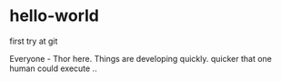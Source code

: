 
# hello-world
first try at git

Everyone -
Thor here. Things are developing quickly. quicker that one human could execute ..

